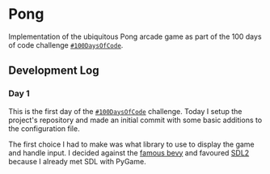 # Pong

Implementation of the ubiquitous Pong arcade game as part of the 100 days of
code challenge [`#100DaysOfCode`][HDOC].

## Development Log

### Day 1

This is the first day of the [`#100DaysOfCode`][HDOC] challenge. Today I setup the project's repository and made an initial commit with some basic additions to the configuration file.

The first choice I had to make was what library to use to display the game and handle input. I decided against the [famous bevy](BEVY) and favoured [SDL2](SDL2) because I already met SDL with PyGame.

[HDOC]: https://100daysofcode.com "#100DaysOfCode"
[REPO]: https://github.com/bwbg/pong-rs.git "Project's Repository"
[BEVY]: https://bevyengine.org/ "Bevy Game Engine"
[SDL2]: https://libsdl.org/ "Simple DirectMedia Layer" 
